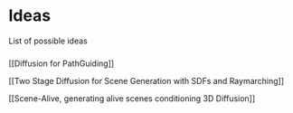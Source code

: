 # Ideas

List of possible ideas

###

[[Diffusion for PathGuiding]]

[[Two Stage Diffusion for Scene Generation with SDFs and Raymarching]]

[[Scene-Alive, generating alive scenes conditioning 3D Diffusion]]